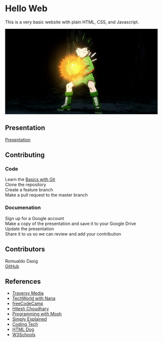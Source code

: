 # Hello Web

This is a very basic website with plain HTML, CSS, and Javascript.

![GonJS](https://raw.githubusercontent.com/dasigr/hello_web/master/assets/gonjs.gif)

## Presentation

[Presentation](https://docs.google.com/presentation/d/1DakkQ1gK8YZ8Ot0iIumdb1Wdk47eYDN9)

## Contributing

### Code

Learn the [Basics with Git](https://www.youtube.com/watch?v=SWYqp7iY_Tc&ab_channel=TraversyMedia) \
Clone the repository \
Create a feature branch \
Make a pull request to the master branch

### Documenation

Sign up for a Google account \
Make a copy of the presentation and save it to your Google Drive \
Update the presentation \
Share it to us so we can review and add your contribution

## Contributors

Romualdo Dasig \
[GitHub](https://github.com/dasigr)

## References

- [Traversy Media](https://www.youtube.com/c/TraversyMedia)
- [TechWorld with Nana](https://www.youtube.com/channel/UCdngmbVKX1Tgre699-XLlUA)
- [freeCodeCamp](https://www.youtube.com/c/Freecodecamp)
- [Hitesh Choudhary](https://www.youtube.com/user/hiteshitube)
- [Programming with Mosh](https://www.youtube.com/user/programmingwithmosh)
- [Simply Explained](https://www.youtube.com/c/Savjee)
- [Coding Tech](https://www.youtube.com/c/CodingTech)
- [HTML Dog](https://htmldog.com)
- [W3Schools](https://www.w3schools.com/)

